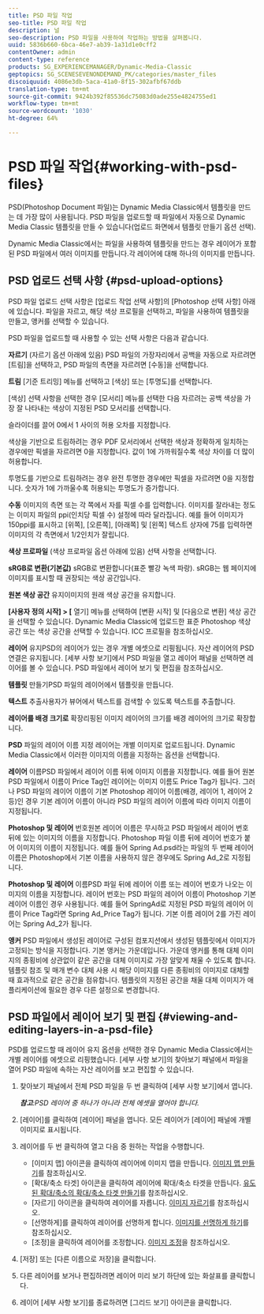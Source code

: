 ```yaml
---
title: PSD 파일 작업
seo-title: PSD 파일 작업
description: 널
seo-description: PSD 파일을 사용하여 작업하는 방법을 살펴봅니다.
uuid: 5836b660-6bca-46e7-ab39-1a31d1e0cff2
contentOwner: admin
content-type: reference
products: SG_EXPERIENCEMANAGER/Dynamic-Media-Classic
geptopics: SG_SCENESEVENONDEMAND_PK/categories/master_files
discoiquuid: 4086e3db-5aca-41a0-8f15-302afbf67ddb
translation-type: tm+mt
source-git-commit: 9424b392f85536dc75083d0ade255e4824755ed1
workflow-type: tm+mt
source-wordcount: '1030'
ht-degree: 64%

---
```



# PSD 파일 작업{#working-with-psd-files}

PSD(Photoshop Document 파일)는 Dynamic Media Classic에서 템플릿을 만드는 데 가장 많이 사용됩니다. PSD 파일을 업로드할 때 파일에서 자동으로 Dynamic Media Classic 템플릿을 만들 수 있습니다(업로드 화면에서 템플릿 만들기 옵션 선택).

Dynamic Media Classic에서는 파일을 사용하여 템플릿을 만드는 경우 레이어가 포함된 PSD 파일에서 여러 이미지를 만듭니다.각 레이어에 대해 하나의 이미지를 만듭니다.

## PSD 업로드 선택 사항 {#psd-upload-options}

PSD 파일 업로드 선택 사항은 [업로드 작업 선택 사항]의 [Photoshop 선택 사항] 아래에 있습니다. 파일을 자르고, 해당 색상 프로필을 선택하고, 파일을 사용하여 템플릿을 만들고, 앵커를 선택할 수 있습니다.

PSD 파일을 업로드할 때 사용할 수 있는 선택 사항은 다음과 같습니다.

**자르기** (자르기 옵션 아래에 있음) PSD 파일의 가장자리에서 공백을 자동으로 자르려면 [트림]을 선택하고, PSD 파일의 측면을 자르려면 [수동]을 선택합니다.

**트림** [기준 트리밍] 메뉴를 선택하고 [색상] 또는 [투명도]를 선택합니다.

[색상] 선택 사항을 선택한 경우 [모서리] 메뉴를 선택한 다음 자르려는 공백 색상을 가장 잘 나타내는 색상이 지정된 PSD 모서리를 선택합니다.

슬라이더를 끌어 0에서 1 사이의 허용 오차를 지정합니다.

색상을 기반으로 트림하려는 경우 PDF 모서리에서 선택한 색상과 정확하게 일치하는 경우에만 픽셀을 자르려면 0을 지정합니다. 값이 1에 가까워질수록 색상 차이를 더 많이 허용합니다.

투명도를 기반으로 트림하려는 경우 완전 투명한 경우에만 픽셀을 자르려면 0을 지정합니다. 숫자가 1에 가까울수록 허용되는 투명도가 증가합니다.

**수동** 이미지의 측면 또는 각 쪽에서 자를 픽셀 수를 입력합니다. 이미지를 잘라내는 정도는 이미지 파일의 ppi(인치당 픽셀 수) 설정에 따라 달라집니다. 예를 들어 이미지가 150ppi를 표시하고 [위쪽], [오른쪽], [아래쪽] 및 [왼쪽] 텍스트 상자에 75를 입력하면 이미지의 각 측면에서 1/2인치가 잘립니다.

**색상 프로파일** (색상 프로파일 옵션 아래에 있음) 선택 사항을 선택합니다.

**sRGB로 변환(기본값)** sRGB로 변환합니다(표준 빨강 녹색 파랑). sRGB는 웹 페이지에 이미지를 표시할 때 권장되는 색상 공간입니다.

**원본 색상 공간** 유지이미지의 원래 색상 공간을 유지합니다.

**[사용자 정의 시작] > [** 열기] 메뉴를 선택하여 [변환 시작] 및 [다음으로 변환] 색상 공간을 선택할 수 있습니다. Dynamic Media Classic에 업로드한 표준 Photoshop 색상 공간 또는 색상 공간을 선택할 수 있습니다. ICC 프로필을 참조하십시오.

**레이어** 유지PSD의 레이어가 있는 경우 개별 에셋으로 리핑됩니다. 자산 레이어의 PSD 연결은 유지됩니다. [세부 사항 보기]에서 PSD 파일을 열고 레이어 패널을 선택하면 레이어를 볼 수 있습니다. PSD 파일에서 레이어 보기 및 편집을 참조하십시오.

**템플릿** 만들기PSD 파일의 레이어에서 템플릿을 만듭니다.

**텍스트** 추출사용자가 뷰어에서 텍스트를 검색할 수 있도록 텍스트를 추출합니다.

**레이어를 배경 크기로** 확장리핑된 이미지 레이어의 크기를 배경 레이어의 크기로 확장합니다.

**PSD** 파일의 레이어 이름 지정 레이어는 개별 이미지로 업로드됩니다. Dynamic Media Classic에서 이러한 이미지의 이름을 지정하는 옵션을 선택합니다.

**레이어** 이름PSD 파일에서 레이어 이름 뒤에 이미지 이름을 지정합니다. 예를 들어 원본 PSD 파일에서 이름이 Price Tag인 레이어는 이미지 이름도 Price Tag가 됩니다. 그러나 PSD 파일의 레이어 이름이 기본 Photoshop 레이어 이름(배경, 레이어 1, 레이어 2 등)인 경우 기본 레이어 이름이 아니라 PSD 파일의 레이어 이름에 따라 이미지 이름이 지정됩니다.

**Photoshop 및 레이어** 번호원본 레이어 이름은 무시하고 PSD 파일에서 레이어 번호 뒤에 있는 이미지의 이름을 지정합니다. Photoshop 파일 이름 뒤에 레이어 번호가 붙어 이미지의 이름이 지정됩니다. 예를 들어 Spring Ad.psd라는 파일의 두 번째 레이어 이름은 Photoshop에서 기본 이름을 사용하지 않은 경우에도 Spring Ad_2로 지정됩니다.

**Photoshop 및 레이어** 이름PSD 파일 뒤에 레이어 이름 또는 레이어 번호가 나오는 이미지의 이름을 지정합니다. 레이어 번호는 PSD 파일의 레이어 이름이 Photoshop 기본 레이어 이름인 경우 사용됩니다. 예를 들어 SpringAd로 지정된 PSD 파일의 레이어 이름이 Price Tag라면 Spring Ad_Price Tag가 됩니다. 기본 이름 레이어 2를 가진 레이어는 Spring Ad_2가 됩니다.

**앵커** PSD 파일에서 생성된 레이어로 구성된 컴포지션에서 생성된 템플릿에서 이미지가 고정되는 방식을 지정합니다. 기본 앵커는 가운데입니다. 가운데 앵커를 통해 대체 이미지의 종횡비에 상관없이 같은 공간을 대체 이미지로 가장 알맞게 채울 수 있도록 합니다. 템플릿 참조 및 매개 변수 대체 사용 시 해당 이미지를 다른 종횡비의 이미지로 대체할 때 효과적으로 같은 공간을 점유합니다. 템플릿의 지정된 공간을 채울 대체 이미지가 애플리케이션에 필요한 경우 다른 설정으로 변경합니다.

## PSD 파일에서 레이어 보기 및 편집 {#viewing-and-editing-layers-in-a-psd-file}

PSD를 업로드할 때 레이어 유지 옵션을 선택한 경우 Dynamic Media Classic에서는 개별 레이어를 에셋으로 리핑했습니다. [세부 사항 보기]의 찾아보기 패널에서 파일을 열어 PSD 파일에 속하는 자산 레이어를 보고 편집할 수 있습니다.

1. 찾아보기 패널에서 전체 PSD 파일을 두 번 클릭하여 [세부 사항 보기]에서 엽니다.

   ***참고&#x200B;**:PSD 레이어 중 하나가 아니라 전체 에셋을 열어야 합니다.*

1. [레이어]를 클릭하여 [레이어] 패널을 엽니다. 모든 레이어가 [레이어] 패널에 개별 이미지로 표시됩니다.
1. 레이어를 두 번 클릭하여 열고 다음 중 원하는 작업을 수행합니다.

   * [이미지 맵] 아이콘을 클릭하여 레이어에 이미지 맵을 만듭니다. [이미지 맵 만들기](creating-image-maps.md#creating_image_maps)를 참조하십시오.
   * [확대/축소 타겟] 아이콘을 클릭하여 레이어에 확대/축소 타겟을 만듭니다. [유도된 확대/축소의 확대/축소 타겟 만들기](creating-zoom-targets-guided-zoom.md#creating_zoom_targets_for_guided_zoom)를 참조하십시오.
   * [자르기] 아이콘을 클릭하여 레이어를 자릅니다. [이미지 자르기](cropping-image.md#cropping_an_image)를 참조하십시오.
   * [선명하게]를 클릭하여 레이어를 선명하게 합니다. [이미지를 선명하게 하기](sharpening-image.md#sharpening_an_image)를 참조하십시오.
   * [조정]을 클릭하여 레이어를 조정합니다. [이미지 조정](adjusting-image.md#adjusting_an_image)을 참조하십시오.

1. [저장] 또는 [다른 이름으로 저장]을 클릭합니다.
1. 다른 레이어를 보거나 편집하려면 레이어 미리 보기 하단에 있는 화살표를 클릭합니다.
1. 레이어 [세부 사항 보기]를 종료하려면 [그리드 보기] 아이콘을 클릭합니다.


